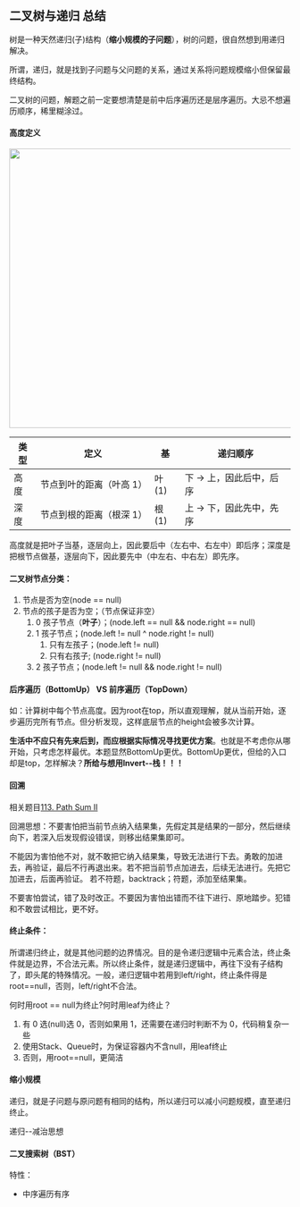 ## 二叉树与递归 总结
树是一种天然递归(子)结构（**缩小规模的子问题**），树的问题，很自然想到用递归解决。

所谓，递归，就是找到子问题与父问题的关系，通过关系将问题规模缩小但保留最终结构。

二叉树的问题，解题之前一定要想清楚是前中后序遍历还是层序遍历。大忌不想遍历顺序，稀里糊涂过。

#### 高度定义
<image width = '600' height ='500' src = "https://github.com/zhangbotong/LeetCode/assets/7106986/2eaf5baa-6a3e-4242-aadd-4cb59becc827"/>

|  类型 	| 定义  			|  基	|递归顺序		| 
|  ----	| ----  		| ----	| ----  		|
| 高度  	| 节点到叶的距离（叶高 1）	| 叶(1)	| 下 -> 上，因此后中，后序	|
| 深度  	| 节点到根的距离（根深 1） 	| 根(1)	| 上 -> 下，因此先中，先序	|

高度就是把叶子当基，逐层向上，因此要后中（左右中、右左中）即后序；深度是把根节点做基，逐层向下，因此要先中（中左右、中右左）即先序。

#### 二叉树节点分类：

1. 节点是否为空(node == null)
2. 节点的孩子是否为空；（节点保证非空）
	1. 0 孩子节点（**叶子**）；(node.left == null && node.right == null)
	2. 1 孩子节点；(node.left != null ^ node.right != null)
		1. 只有左孩子；(node.left != null)
		2. 只有右孩子; (node.right != null)
	3. 2 孩子节点；(node.left != null && node.right != null)

#### 后序遍历（BottomUp） VS 前序遍历（TopDown）

如：计算树中每个节点高度。因为root在top，所以直观理解，就从当前开始，逐步遍历完所有节点。但分析发现，这样底层节点的height会被多次计算。

**生活中不应只有先来后到，而应根据实际情况寻找更优方案**。也就是不考虑你从哪开始，只考虑怎样最优。本题显然BottomUp更优。BottomUp更优，但给的入口却是top，怎样解决？**所给与想用Invert--栈！！！**

#### 回溯
相关题目[113. Path Sum II](https://github.com/zhangbotong/LeetCode/blob/master/problems/5.%20BinaryTree-Recurrence/10-113.%20Path%20Sum%20II%20%EF%BC%88%E9%80%92%E5%BD%92-%E5%9B%9E%E6%BA%AF%EF%BC%89.md)

回溯思想：不要害怕把当前节点纳入结果集，先假定其是结果的一部分，然后继续向下，若深入后发现假设错误，则移出结果集即可。

不能因为害怕他不对，就不敢把它纳入结果集，导致无法进行下去。勇敢的加进去，再验证，最后不行再退出来。若不把当前节点加进去，后续无法进行。先把它加进去，后面再验证。 若不符题，backtrack；符题，添加至结果集。


不要害怕尝试，错了及时改正。不要因为害怕出错而不往下进行、原地踏步。犯错和不敢尝试相比，更不好。

#### 终止条件：
所谓递归终止，就是其他问题的边界情况。目的是令递归逻辑中元素合法，终止条件就是边界，不合法元素。所以终止条件，就是递归逻辑中，再往下没有子结构了，即头尾的特殊情况。一般，递归逻辑中若用到left/right，终止条件得是root==null，否则，left/right不合法。

何时用root == null为终止?何时用leaf为终止？

1. 有 0 选(null)选 0，否则如果用 1，还需要在递归时判断不为 0，代码稍复杂一些
2. 使用Stack、Queue时，为保证容器内不含null，用leaf终止
3. 否则，用root==null，更简洁

#### 缩小规模
递归，就是子问题与原问题有相同的结构，所以递归可以减小问题规模，直至递归终止。

递归--减治思想

#### 二叉搜索树（BST）

特性：

* 中序遍历有序
